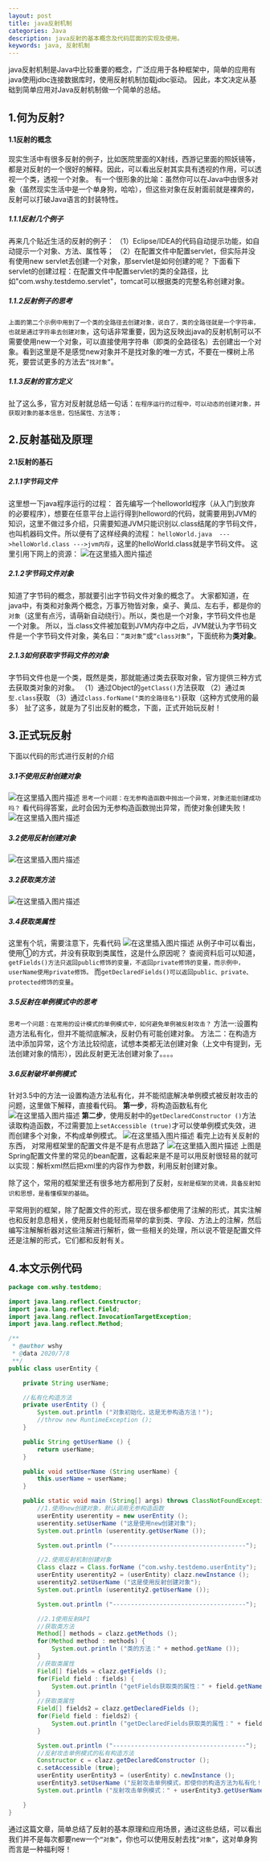 ```yaml
---
layout: post
title: java反射机制
categories: Java
description: java反射的基本概念及代码层面的实现及使用。
keywords: java, 反射机制
---
```


java反射机制是Java中比较重要的概念，广泛应用于各种框架中，简单的应用有java使用jdbc连接数据库时，使用反射机制加载jdbc驱动。
因此，本文决定从基础到简单应用对Java反射机制做一个简单的总结。
## 1.何为反射?
#### 1.1反射的概念
现实生活中有很多反射的例子，比如医院里面的X射线，西游记里面的照妖镜等，都是对反射的一个很好的解释。因此，可以看出反射其实具有透视的作用，可以透视一个类，透视一个对象。
有一个很形象的比喻：虽然你可以在Java中由很多对象（虽然现实生活中是一个单身狗，哈哈），但这些对象在反射面前就是裸奔的，反射可以打破Java语言的封装特性。
#####	1.1.1反射几个例子
再来几个贴近生活的反射的例子：
（1）Eclipse/IDEA的代码自动提示功能，如自动提示一个对象、方法、属性等；
（2）在配置文件中配置servlet，但实际并没有使用new servlet去创建一个对象，那servlet是如何创建的呢？
下面看下servlet的创建过程：在配置文件中配置servlet的类的全路径，比如"com.wshy.testdemo.servlet"，tomcat可以根据类的完整名称创建对象。


#####	1.1.2反射例子的思考
`上面的第二个示例中用到了一个类的全路径去创建对象，说白了，类的全路径就是一个字符串，也就是通过字符串去创建对象`，这句话非常重要，因为这反映出java的反射机制可以不需要使用new一个对象，可以直接使用字符串（即类的全路径名）去创建出一个对象。看到这里是不是感觉new对象并不是找对象的唯一方式，不要在一棵树上吊死，要尝试更多的方法去`“找对象”`。

#####	1.1.3反射的官方定义
扯了这么多，官方对反射就总结一句话：`在程序运行的过程中，可以动态的创建对象，并获取对象的基本信息，包括属性、方法等；`

## 2.反射基础及原理
#### 2.1反射的基石
##### 2.1.1字节码文件
这里想一下java程序运行的过程：
首先编写一个helloworld程序（从入门到放弃的必要程序），想要在任意平台上运行得到helloword的代码，就需要用到JVM的知识，这里不做过多介绍，只需要知道JVM只能识别以.class结尾的字节码文件，也叫机器码文件。所以便有了这样经典的流程：
`helloWorld.java  --->helloWorld.class --->jvm内存`，这里的helloWorld.class就是字节码文件。
这里引用下网上的资源：
![在这里插入图片描述](https://img-blog.csdnimg.cn/20200708224016192.png?x-oss-process=image/watermark,type_ZmFuZ3poZW5naGVpdGk,shadow_10,text_aHR0cHM6Ly9ibG9nLmNzZG4ubmV0L3dlaXhpbl80MDU1MDExOA==,size_16,color_FFFFFF,t_70)
##### 2.1.2字节码文件对象
知道了字节码的概念，那就要引出字节码文件对象的概念了。
大家都知道，在java中，有类和对象两个概念，万事万物皆对象，桌子、黄瓜、左右手，都是你的`对象`（这里有点污，请萌新自动绕行）。所以，类也是一个对象，字节码文件也是一个对象。
所以，当.class文件被加载到JVM内存中之后，JVM就认为字节码文件是一个字节码文件对象，美名曰：`“类对象”`或`“class对象”`，下面统称为**类对象**。
##### 2.1.3如何获取字节码文件的对象
字节码文件也是一个类，既然是类，那就能通过类去获取对象，官方提供三种方式去获取类对象的对象。
（1）通过Object的`getClass()`方法获取
（2）通过`类型.class`获取
（3）通过`class.forName("类的全路径名")`获取（这种方式使用的最多）
扯了这多，就是为了引出反射的概念，下面，正式开始玩反射！
## 3.正式玩反射
下面以代码的形式进行反射的介绍
##### 3.1不使用反射创建对象
![在这里插入图片描述](https://img-blog.csdnimg.cn/20200708230258967.png?x-oss-process=image/watermark,type_ZmFuZ3poZW5naGVpdGk,shadow_10,text_aHR0cHM6Ly9ibG9nLmNzZG4ubmV0L3dlaXhpbl80MDU1MDExOA==,size_16,color_FFFFFF,t_70)
`思考一个问题：在无参构造函数中抛出一个异常，对象还能创建成功吗？`
看代码得答案，此时会因为无参构造函数抛出异常，而使对象创建失败！
![在这里插入图片描述](https://img-blog.csdnimg.cn/20200708230628820.png?x-oss-process=image/watermark,type_ZmFuZ3poZW5naGVpdGk,shadow_10,text_aHR0cHM6Ly9ibG9nLmNzZG4ubmV0L3dlaXhpbl80MDU1MDExOA==,size_16,color_FFFFFF,t_70)
##### 3.2使用反射创建对象
![在这里插入图片描述](https://img-blog.csdnimg.cn/20200708231338216.png?x-oss-process=image/watermark,type_ZmFuZ3poZW5naGVpdGk,shadow_10,text_aHR0cHM6Ly9ibG9nLmNzZG4ubmV0L3dlaXhpbl80MDU1MDExOA==,size_16,color_FFFFFF,t_70)
##### 3.2获取类方法
![在这里插入图片描述](https://img-blog.csdnimg.cn/20200708232608260.png?x-oss-process=image/watermark,type_ZmFuZ3poZW5naGVpdGk,shadow_10,text_aHR0cHM6Ly9ibG9nLmNzZG4ubmV0L3dlaXhpbl80MDU1MDExOA==,size_16,color_FFFFFF,t_70)
##### 3.4获取类属性
这里有个坑，需要注意下，先看代码
![在这里插入图片描述](https://img-blog.csdnimg.cn/20200708233020693.png?x-oss-process=image/watermark,type_ZmFuZ3poZW5naGVpdGk,shadow_10,text_aHR0cHM6Ly9ibG9nLmNzZG4ubmV0L3dlaXhpbl80MDU1MDExOA==,size_16,color_FFFFFF,t_70)
从例子中可以看出，使用①的方式，并没有获取到类属性，这是什么原因呢？
查阅资料后可以知道，`getFields()方法只返回public修饰的变量，不返回private修饰的变量，而示例中，userName使用private修饰。`
而`getDeclaredFields()可以返回public、private、protected修饰的变量`。
##### 3.5反射在单例模式中的思考
`思考一个问题：在常用的设计模式的单例模式中，如何避免单例被反射攻击？`
方法一:设置构造方法私有化，但并不能彻底解决，反射仍有可能创建对象。
方法二：在构造方法中添加异常，这个方法比较彻底，试想本类都无法创建对象（上文中有提到，无法创建对象的情形），因此反射更无法创建对象了。。。。
##### 3.6反射破坏单例模式
针对3.5中的方法一设置构造方法私有化，并不能彻底解决单例模式被反射攻击的问题，这里做下解释，直接看代码。
**第一步**，将构造函数私有化
![在这里插入图片描述](https://img-blog.csdnimg.cn/2020070912193014.png?x-oss-process=image/watermark,type_ZmFuZ3poZW5naGVpdGk,shadow_10,text_aHR0cHM6Ly9ibG9nLmNzZG4ubmV0L3dlaXhpbl80MDU1MDExOA==,size_16,color_FFFFFF,t_70)
**第二步**，使用反射中的`getDeclaredConstructor ()`方法读取构造函数，不过需要加上`setAccessible (true)`才可以使单例模式失效，进而创建多个对象，不构成单例模式。
![在这里插入图片描述](https://img-blog.csdnimg.cn/20200709122212900.png?x-oss-process=image/watermark,type_ZmFuZ3poZW5naGVpdGk,shadow_10,text_aHR0cHM6Ly9ibG9nLmNzZG4ubmV0L3dlaXhpbl80MDU1MDExOA==,size_16,color_FFFFFF,t_70)
看完上边有关反射的东西， 对常用框架里的配置文件是不是有点思路了
![在这里插入图片描述](https://img-blog.csdnimg.cn/20200709122839209.png)
上图是Spring配置文件里的常见的bean配置，这看起来是不是可以用反射很轻易的就可以实现：解析xml然后把xml里的内容作为参数，利用反射创建对象。

除了这个，常用的框架里还有很多地方都用到了反射，`反射是框架的灵魂，具备反射知识和思想，是看懂框架的基础`。

平常用到的框架，除了配置文件的形式，现在很多都使用了注解的形式，其实注解也和反射息息相关，使用反射也能轻而易举的拿到类、字段、方法上的注解，然后编写注解解析器对这些注解进行解析，做一些相关的处理，所以说不管是配置文件还是注解的形式，它们都和反射有关。

## 4.本文示例代码

```java
package com.wshy.testdemo;

import java.lang.reflect.Constructor;
import java.lang.reflect.Field;
import java.lang.reflect.InvocationTargetException;
import java.lang.reflect.Method;

/**
 * @author wshy
 * @data 2020/7/8
 **/
public class userEntity {

    private String userName;

    //私有化构造方法
    private userEntity () {
        System.out.println ("对象初始化，这是无参构造方法！");
        //throw new RuntimeException ();
    }

    public String getUserName () {
        return userName;
    }

    public void setUserName (String userName) {
        this.userName = userName;
    }

    public static void main (String[] args) throws ClassNotFoundException, IllegalAccessException, InstantiationException, NoSuchMethodException, InvocationTargetException {
        //1.使用new创建对象，默认调用无参构造函数
        userEntity userentity = new userEntity ();
        userentity.setUserName ("这是使用new创建对象");
        System.out.println (userentity.getUserName ());

        System.out.println ("-------------------------------------");

        //2.使用反射机制创建对象
        Class clazz = Class.forName ("com.wshy.testdemo.userEntity");
        userEntity userentity2 = (userEntity) clazz.newInstance ();
        userentity2.setUserName ("这是使用反射创建对象");
        System.out.println (userentity2.getUserName ());

        System.out.println ("-------------------------------------");

        //2.1使用反射API
        //获取类方法
        Method[] methods = clazz.getMethods ();
        for(Method method : methods) {
            System.out.println ("类的方法：" + method.getName ());
        }
        //获取类属性
        Field[] fields = clazz.getFields ();
        for(Field field : fields) {
            System.out.println ("getFields获取类的属性：" + field.getName ());
        }
        //获取类属性
        Field[] fields2 = clazz.getDeclaredFields ();
        for(Field field : fields2) {
            System.out.println ("getDeclaredFields获取类的属性：" + field.getName ());
        }

        System.out.println ("-------------------------------------");
        //反射攻击单例模式的私有构造方法
        Constructor c = clazz.getDeclaredConstructor ();
        c.setAccessible (true);
        userEntity userEntity3 = (userEntity) c.newInstance ();
        userEntity3.setUserName ("反射攻击单例模式，即使你的构造方法为私有化！");
        System.out.println ("反射攻击单例模式：" + userEntity3.getUserName ());

    }
}
```
通过这篇文章，简单总结了反射的基本原理和应用场景，通过这些总结，可以看出我们并不是每次都要new一个`“对象”`，你也可以使用反射去找`“对象”`，这对单身狗而言是一种福利呀！